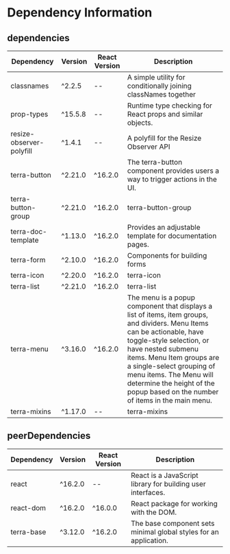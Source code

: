# Dependency Information

## dependencies
| Dependency | Version | React Version | Description |
|-|-|-|-|
| classnames | ^2.2.5 | -- | A simple utility for conditionally joining classNames together |
| prop-types | ^15.5.8 | -- | Runtime type checking for React props and similar objects. |
| resize-observer-polyfill | ^1.4.1 | -- | A polyfill for the Resize Observer API |
| terra-button | ^2.21.0 | ^16.2.0 | The terra-button component provides users a way to trigger actions in the UI. |
| terra-button-group | ^2.21.0 | ^16.2.0 | terra-button-group |
| terra-doc-template | ^1.13.0 | ^16.2.0 | Provides an adjustable template for documentation pages. |
| terra-form | ^2.10.0 | ^16.2.0 | Components for building forms |
| terra-icon | ^2.20.0 | ^16.2.0 | terra-icon |
| terra-list | ^2.21.0 | ^16.2.0 | terra-list |
| terra-menu | ^3.16.0 | ^16.2.0 | The menu is a popup component that displays a list of items, item groups, and dividers. Menu Items can be actionable, have toggle-style selection, or have nested submenu items. Menu Item groups are a single-select grouping of menu items. The Menu will determine the height of the popup based on the number of items in the main menu. |
| terra-mixins | ^1.17.0 | -- | terra-mixins |

## peerDependencies
| Dependency | Version | React Version | Description |
|-|-|-|-|
| react | ^16.2.0 | -- | React is a JavaScript library for building user interfaces. |
| react-dom | ^16.2.0 | ^16.0.0 | React package for working with the DOM. |
| terra-base | ^3.12.0 | ^16.2.0 | The base component sets minimal global styles for an application. |

